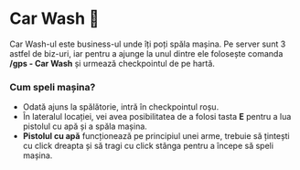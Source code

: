 <h1>Car Wash 🧽</h1>
Car Wash-ul este business-ul unde îți poți spăla mașina. Pe server sunt 3 astfel de biz-uri, iar pentru a ajunge la unul dintre ele folosește comanda <strong>/gps - Car Wash</strong> și urmează checkpointul de pe hartă.

<h3>Cum speli mașina?</h3>
<ul>
    <li>Odată ajuns la spălătorie, intră în checkpointul roșu.</li>
    <li>În lateralul locației, vei avea posibilitatea de a folosi tasta <strong>E</strong> pentru a lua pistolul cu apă și a spăla mașina.</li>
    <li><strong>Pistolul cu apă</strong> funcționează pe principiul unei arme, trebuie să țintești cu click dreapta și să tragi cu click stânga pentru a începe să speli mașina.</li>
</ul>
